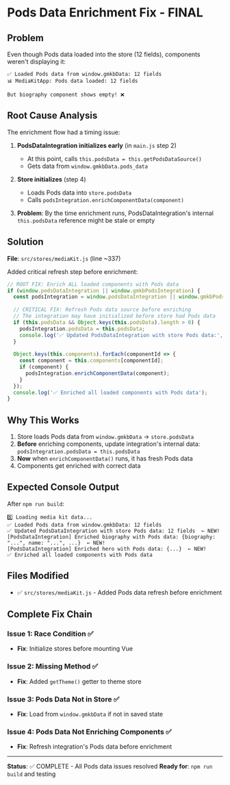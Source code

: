 # Pods Data Enrichment Fix - FINAL

## Problem

Even though Pods data loaded into the store (12 fields), components weren't displaying it:

```
✅ Loaded Pods data from window.gmkbData: 12 fields
📊 MediaKitApp: Pods data loaded: 12 fields

But biography component shows empty! ❌
```

## Root Cause Analysis

The enrichment flow had a timing issue:

1. **PodsDataIntegration initializes early** (in `main.js` step 2)
   - At this point, calls `this.podsData = this.getPodsDataSource()`
   - Gets data from `window.gmkbData.pods_data`

2. **Store initializes** (step 4)
   - Loads Pods data into `store.podsData`
   - Calls `podsIntegration.enrichComponentData(component)`

3. **Problem**: By the time enrichment runs, PodsDataIntegration's internal `this.podsData` reference might be stale or empty

## Solution

**File**: `src/stores/mediaKit.js` (line ~337)

Added critical refresh step before enrichment:

```javascript
// ROOT FIX: Enrich ALL loaded components with Pods data
if (window.podsDataIntegration || window.gmkbPodsIntegration) {
  const podsIntegration = window.podsDataIntegration || window.gmkbPodsIntegration;
  
  // CRITICAL FIX: Refresh Pods data source before enriching
  // The integration may have initialized before store had Pods data
  if (this.podsData && Object.keys(this.podsData).length > 0) {
    podsIntegration.podsData = this.podsData;
    console.log('✅ Updated PodsDataIntegration with store Pods data:', Object.keys(this.podsData).length, 'fields');
  }
  
  Object.keys(this.components).forEach(componentId => {
    const component = this.components[componentId];
    if (component) {
      podsIntegration.enrichComponentData(component);
    }
  });
  console.log('✅ Enriched all loaded components with Pods data');
}
```

## Why This Works

1. Store loads Pods data from `window.gmkbData` → `store.podsData`
2. **Before** enriching components, update integration's internal data: `podsIntegration.podsData = this.podsData`
3. **Now** when `enrichComponentData()` runs, it has fresh Pods data
4. Components get enriched with correct data

## Expected Console Output

After `npm run build`:

```
5️⃣ Loading media kit data...
✅ Loaded Pods data from window.gmkbData: 12 fields
✅ Updated PodsDataIntegration with store Pods data: 12 fields  ← NEW!
[PodsDataIntegration] Enriched biography with Pods data: {biography: "...", name: "...", ...}  ← NEW!
[PodsDataIntegration] Enriched hero with Pods data: {...}  ← NEW!
✅ Enriched all loaded components with Pods data
```

## Files Modified

- ✅ `src/stores/mediaKit.js` - Added Pods data refresh before enrichment

## Complete Fix Chain

### Issue 1: Race Condition ✅
- **Fix**: Initialize stores before mounting Vue

### Issue 2: Missing Method ✅  
- **Fix**: Added `getTheme()` getter to theme store

### Issue 3: Pods Data Not in Store ✅
- **Fix**: Load from `window.gmkbData` if not in saved state

### Issue 4: Pods Data Not Enriching Components ✅
- **Fix**: Refresh integration's Pods data before enrichment

---

**Status**: ✅ COMPLETE - All Pods data issues resolved
**Ready for**: `npm run build` and testing
